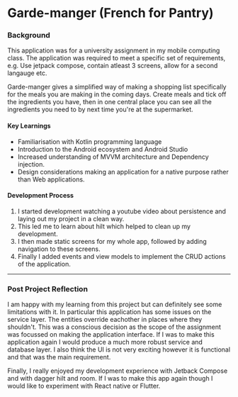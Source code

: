 
# Garde-manger (French for Pantry)

### Background
This application was for a university assignment in my mobile computing class. The application was required
to meet a specific set of requirements, e.g. Use jetpack compose, contain atleast 3 screens, allow for a second langauge etc.

Garde-manger gives a simplified way of making a shopping list specifically for the meals you 
are making in the coming days. Create meals and tick off the ingredients you have, then in one central
place you can see all the ingredients you need to by next time you're at the supermarket.

#### Key Learnings
 - Familiarisation with Kotlin programming language
 - Introduction to the Android ecosystem and Android Studio
 - Increased understanding of MVVM architecture and Dependency injection.
 - Design considerations making an application for a native purpose rather than Web applications.

#### Development Process

1. I started development watching a youtube video about persistence and laying out my project in a clean way.
2. This led me to learn about hilt which helped to clean up my development.
3. I then made static screens for my whole app, followed by adding navigation to these screens.
4. Finally I added events and view models to implement the CRUD actions of the application.

-------

### Post Project Reflection
I am happy with my learning from this project but can definitely see some limitations with it. In particular this application has some issues
on the service layer. The entities override eachother in places where they shouldn't. This was a conscious decision as the scope of the assignment was focussed on making the application interface. If I was to make this application again I would produce a much more robust service and database layer. I also think the UI is not very exciting however it is functional and that was the main requirement.

Finally, I really enjoyed my development experience with Jetback Compose and with dagger hilt and room. If I was to make this app again though I would like to experiment with React native or Flutter.
